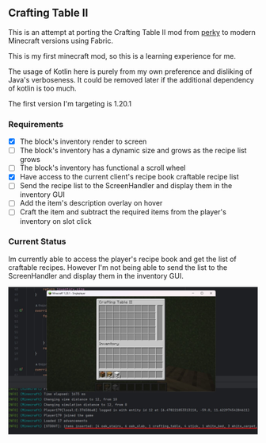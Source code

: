 ## Crafting Table II
This is an attempt at porting the Crafting Table II mod from [perky](https://github.com/perky/CraftingTableII) to modern Minecraft versions using Fabric.

This is my first minecraft mod, so this is a learning experience for me.

The usage of Kotlin here is purely from my own preference and disliking of Java's verboseness. It could be removed later if the additional dependency of kotlin is too much.

The first version I'm targeting is 1.20.1

### Requirements

- [x] The block's inventory render to screen
- [ ] The block's inventory has a dynamic size and grows as the recipe list grows
- [ ] The block's inventory has functional a scroll wheel 
- [x] Have access to the current client's recipe book craftable recipe list
- [ ] Send the recipe list to the ScreenHandler and display them in the inventory GUI
- [ ] Add the item's description overlay on hover
- [ ] Craft the item and subtract the required items from the player's inventory on slot click

### Current Status

Im currently able to access the player's recipe book and get the list of craftable recipes.
However I'm not being able to send the list to the ScreenHandler and display them in the inventory GUI.

![Demonstration](assets/ct2_wip.jpg)

